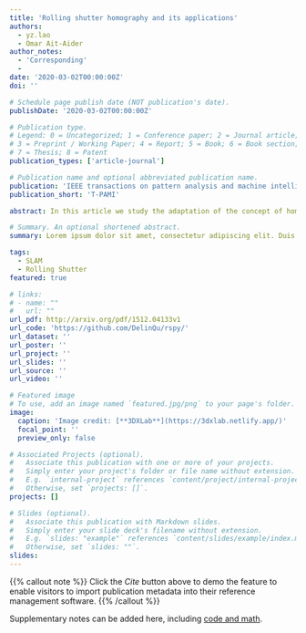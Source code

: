 ```yaml
---
title: 'Rolling shutter homography and its applications'
authors:
  - yz.lao
  - Omar Ait-Aider
author_notes:
  - 'Corresponding'
  - 
date: '2020-03-02T00:00:00Z'
doi: ''

# Schedule page publish date (NOT publication's date).
publishDate: '2020-03-02T00:00:00Z'

# Publication type.
# Legend: 0 = Uncategorized; 1 = Conference paper; 2 = Journal article;
# 3 = Preprint / Working Paper; 4 = Report; 5 = Book; 6 = Book section;
# 7 = Thesis; 8 = Patent
publication_types: ['article-journal']

# Publication name and optional abbreviated publication name.
publication: 'IEEE transactions on pattern analysis and machine intelligence'
publication_short: 'T-PAMI'

abstract: In this article we study the adaptation of the concept of homography to Rolling Shutter (RS) images. This extension has never been clearly adressed despite the many roles played by the homography matrix in multi-view geometry. We first show that a direct point-to-point relationship on a RS pair can be expressed as a set of 3 to 8 atomic 3x3 matrices depending on the kinematic model used for the instantaneous-motion during image acquisition. We call this group of matrices the RS Homography. We then propose linear solvers for the computation of these matrices using point correspondences. Finally, we derive linear and closed form solutions for two famous problems in computer vision in the case of RS images:\&nbsp; image stitching and plane-based relative pose computation. Extensive experiments with both synthetic and real data from public benchmarks show that the proposed methods outperform state-of-art techniques.

# Summary. An optional shortened abstract.
summary: Lorem ipsum dolor sit amet, consectetur adipiscing elit. Duis posuere tellus ac convallis placerat. Proin tincidunt magna sed ex sollicitudin condimentum.

tags:
  - SLAM
  - Rolling Shutter
featured: true

# links:
# - name: ""
#   url: ""
url_pdf: http://arxiv.org/pdf/1512.04133v1
url_code: 'https://github.com/DelinQu/rspy/'
url_dataset: ''
url_poster: ''
url_project: ''
url_slides: ''
url_source: ''
url_video: ''

# Featured image
# To use, add an image named `featured.jpg/png` to your page's folder.
image:
  caption: 'Image credit: [**3DXLab**](https://3dxlab.netlify.app/)'
  focal_point: ''
  preview_only: false

# Associated Projects (optional).
#   Associate this publication with one or more of your projects.
#   Simply enter your project's folder or file name without extension.
#   E.g. `internal-project` references `content/project/internal-project/index.md`.
#   Otherwise, set `projects: []`.
projects: []

# Slides (optional).
#   Associate this publication with Markdown slides.
#   Simply enter your slide deck's filename without extension.
#   E.g. `slides: "example"` references `content/slides/example/index.md`.
#   Otherwise, set `slides: ""`.
slides:
---
```


{{% callout note %}}
Click the _Cite_ button above to demo the feature to enable visitors to import publication metadata into their reference management software.
{{% /callout %}}

Supplementary notes can be added here, including [code and math](https://wowchemy.com/docs/content/writing-markdown-latex/).
